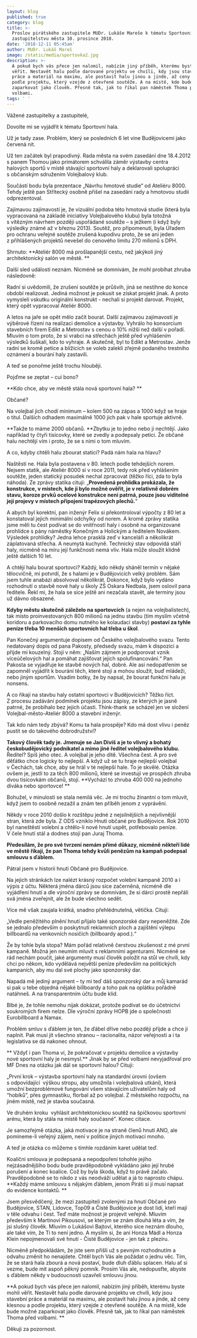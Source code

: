 ```yaml
---
layout: blog
published: true
category: blog
title: >-
  Proslov pirátského zastupitele MUDr. Lukáše Mareše k tématu Sportovní hala na
  zastupitelstvu města 10. prosince 2018.
date: '2018-12-11 05:45am'
author: MUDr. Lukáš Mareš
image: /static/media/sportovka2.jpg
description: >-
  A pokud bych vás přece jen nalomil, nabízím jiný příběh, kterému byste mohli
  věřit. Nestavět halu podle darované projektu ve chvíli, kdy jsou stavební
  práce a materiál na maximu, ale postavit halu jinou a jinde, až ceny klesnou a
  podle projektu, který vzejde z otevřené soutěže. A na místě, kde bude možné
  zaparkovat jako člověk. Přesně tak, jak to říkal pan náměstek Thoma před
  volbami.
tags: ' '
---
```

Vážené zastupitelky a zastupitelé,

Dovolte mi se vyjádřit k tématu Sportovní hala.

Už je tady zase. Problém, který se posledních 6 let vine Budějovicemi jako červená nit.

Už ten začátek byl prapodivný. Rada města na svém zasedání dne 18.4.2012 s panem Thomou jako primátorem schválila záměr výstavby centra halových sportů v místě stávající sportovní haly a deklarovali spolupráci s občanským sdružením Volejbalový klub. 

Součástí bodu byla prezentace „Návrhu hmotové studie“ od Ateliéru 8000. Tehdy ještě pan Střítecký osobně přišel na zasedání rady a hmotovou studii odprezentoval. 

Zajímavou zajímavostí je, že vizuální podoba této hmotová studie (která byla vypracovaná na základě iniciativy Volejbalového klubu) byla totožná s vítězným návrhem později uspořádané soutěže – s ježkem (i když byly výsledky známé až v březnu 2013). Soutěž, pro připomenutí, byla Úřadem pro ochranu veřejné soutěže zrušená kupodivu proto, že se ani jeden z přihlášených projektů nevešel do cenového limitu  270 milionů s DPH. 

Shrnuto: **Ateliér 8000 má prošlapanější cestu, než jakýkoli jiný architektonický salón ve městě. **

Další sled událostí neznám. Nicméně se domnívám, že mohl probíhat zhruba následovně: 

Radní si uvědomili, že zrušení soutěže je průšvih, jiná se nestihne do konce období realizovat. Jediná možnost je pokusit se získat projekt jinak. A proto vymysleli vskutku originální konstrukt - nechali si projekt darovat. Projekt, který opět vypracoval Ateliér 8000. 

A letos na jaře se opět mělo začít bourat. Další zajímavou zajímavostí je výběrové řízení na realizaci demolice a výstavby. Vyhrálo ho konsorcium stavebních firem Edikt a Metrostav s cenou o 10% nižší než další v pořadí. Mluvím o tom proto, že si vrabci na střechách ještě před vyhlášením výsledků šuškali, kdo to vyhraje. A skutečně, byl to Edikt a Metrostav. Jenže radní se kromě petice a blížících se voleb zalekli zřejmě podaného trestního oznámení a bourání haly zastavili.



A teď se ponořme ještě trochu hlouběji. 

Pojďme se zeptat – cui bono? 

**Kdo chce, aby ve městě stála nová sportovní hala? **

Občané? 

Na volejbal jich chodí minimum – kolem 500 na zápas a 1000 když se hraje o titul. Dalších odhadem maximálně 1000 jich pak v hale sportuje aktivně. 

**Takže to máme 2000 občanů. **Zbytku je to jedno nebo ji nechtějí. Jako například ty čtyři tisícovky, které se zvedly a podepsaly petici. Že občané halu nechtějí vím i proto, že se s nimi o tom mluvím. 

A co, kdyby chtěli halu zbourat statici? Padá nám hala na hlavu? 

Naštěstí ne. Hala byla postavena v 80. letech podle tehdejších norem. Nejsem statik, ale Ateliér 8000 si v roce 2011, tedy rok před vyhlášením soutěže, jeden statický posudek nechal zpracovat (těžko říci, zda to byla náhoda). Ze zprávy statika cituji: „**Provedená prohlídka prokázala, že konstrukce, v místech, kde ji bylo možné ověřit, je v relativně dobrém stavu, koroze prvků ocelové konstrukce není patrná, pouze jsou viditelné její projevy v místech připojení trapézových plechů.**“ 

A abych byl korektní, pan inženýr Felix si překontroloval výpočty z 80 let a konstatoval jejich minimální odchylky od norem. A kromě zprávy statika jsme měli tu čest podívat se do vnitřností haly i osobně na organizované prohlídce s pány náměstky Konečným a Holickým a ředitelem Novákem. Výsledek prohlídky? Jedna lehce prasklá zeď v kanceláři a několikrát záplatovaná střecha. A neumytá kuchyně. Technický stav odpovídá stáří haly, nicméně na míru její funkčnosti nemá vliv. Hala může sloužit klidně ještě dalších 10 let. 

A chtějí halu bourat sportovci? Každý, kdo někdy sháněl termín v nějaké tělocvičně, mi potvrdí, že s halami je v Budějovicích velký problém. Sám jsem tuhle anabázi absolvoval několikrát. Dokonce, když bylo vydáno rozhodnutí o stavbě nové haly u školy ZŠ Oskara Nedbala, jsem oslovil pana ředitele. Řekl mi, že hala se sice ještě ani nezačala stavět, ale termíny jsou už dávno obsazené. 

**Kdyby městu skutečně záleželo na sportovcích** (a nejen na volejbalistech), tak místo proinvestovaných 800 milionů na jednu stavbu (tím myslím včetně koridoru a parkovacího domu nutného ke kolaudaci stavby) **postaví za tyhle peníze třeba 10 menších sportovních hal třeba u škol**. 

Pan Konečný argumentuje dopisem od Českého volejbalového svazu. Tento nedatovaný dopis od pana Pakosty, předsedy svazu, mám k dispozici a přijde mi kouzelný. Stojí v něm: „Naším zájmem je podporovat vznik víceúčelových hal a pomáhat zajišťovat jejich spolufinancování.“ Pan Pakosta se vyjadřuje ke stavbě nových hal, dobré. Ale asi nedopatřením se zapomněl vyjádřit k bourání těch, které stojí a mohou sloužit, buď mládeži, nebo jiným sportům. Vsadím botky, že by napsal, že bourat funkční halu je nonsens. 

A co říkají na stavbu haly ostatní sportovci v Budějovicích? Těžko říct. Z procesu zadávání podmínek projektu jsou zápisy, ze kterých je jasně patrné, že probíhalo bez jejich účasti. Think-thank se scházel jen ve složení Volejbal-město-Ateliér 8000 a stavební inženýr.  

Tak kdo nám tedy zbývá? Komu ta hala prospěje? Kdo má dost vlivu i peněz pustit se do takového dobrodružství? 

**Takový člověk tady je. Jmenuje se Jan Diviš a je to vlivný a bohatý českobudějovický podnikatel a mimo jiné ředitel volejbalového klubu.** Ředitel? Spíš jeho otec. A volejbal je jeho dítě. Všechna čest. A pro své děťátko chce logicky to nejlepší. A když už se tu hraje nejlepší volejbal v Čechách, tak chce, aby se hrál v té nejlepší hale. To je skvělé. Otázka ovšem je, jestli to za těch 800 milionů, které se investují ve prospěch zhruba dvou tisícovkám občanů, stojí. **Vychází to zhruba 400 000 na jednoho diváka nebo sportovce! **

Bohužel, v minulosti se stala nemilá věc. Je mi trochu žinantní o tom mluvit, když jsem to osobně nezažil a znám ten příběh jenom z vyprávění. 

Někdy v roce 2010 došlo k rozštěpu jedné z nejsilnějších a nejvlivnější stran, která zde byla. Z ODS vzniklo Hnutí občané pro Budějovice. Rok 2010 byl naneštěstí volební a chtělo-li nové hnutí uspět, potřebovalo peníze. V čele hnutí stál a dodnes stojí pan Juraj Thoma.

**Předesílám, že pro své tvrzení nemám přímé důkazy, nicméně někteří lidé ve městě říkají, že pan Thoma tehdy kvůli penězům na kampaň podepsal smlouvu s ďáblem.** 

Pátral jsem v historii hnutí Občané pro Budějovice. 

Na jejich stránkách lze nalézt krásný rozpočet volební kampaně 2010 a i výpis z účtu. Některá jména dárců jsou sice začerněná, nicméně dle vyjádření hnutí a dle výroční zprávy se domnívám, že si dárci prostě nepřáli svá jména zveřejnit, ale že bude všechno sedět. 

Více mě však zaujala krátká, snadno přehlédnutelná, větička. Cituji: 

„Vedle peněžitého plnění hnutí přijalo také sponzorské dary nepeněžité. Zde se jednalo především o poskytnutí reklamních ploch a zajištění výlepu billboardů na venkovních nosičích (billboardy apod.).“ 

Že by tohle byla stopa? Mám pořád relativně čerstvou zkušenost z mé první kampaně. Možná jen neumím mluvit s reklamními agenturami. Nicméně se rád nechám poučit, jaké argumenty musí člověk položit na stůl ve chvíli, kdy chci po někom, kdo vydělává největší peníze především na politických kampaních, aby mu dal své plochy jako sponzorský dar. 

Napadá mě jediný argument – ty mi teď dáš sponzorský dar a můj kamarád si pak u tebe objedná nějaké billboardy a toho pak na oplátku pořádně natáhneš. A na transparentním účtu bude klid. 

Blbé je, že tohle nemohu nijak dokázat, protože podívat se do účetnictví soukromých firem nelze. Dle výroční zprávy HOPB jde o společnosti  Eurobillboard a Namax. 

Problém smluv s ďáblem je ten, že ďábel dříve nebo později přijde a chce ji naplnit. Pak musí jít všechno stranou – racionalita, názor veřejnosti a i ta legislativa se dá nakonec ohnout. 

**Vždyť i pan Thoma ví, že pokračovat v projektu demolice a výstavby nové sportovní haly je nesmysl.** Jinak by se před volbami nevyjadřoval pro MF Dnes na otázku jak dál se sportovní halou? Cituji: 

„První krok – výstavba sportovní haly na standardní úrovni (ovšem  s odpovídající  výškou stropu, aby umožnila i volejbalová utkání), která umožní bezproblémové fungování všem stávajícím uživatelům haly od “hobíků”, přes gymnastiku, florbal až po volejbal. Z městského rozpočtu, na jiném místě, než je stavba současná. 

Ve druhém kroku  vyhlásit architektonickou soutěž na špičkovou sportovní arénu, která by stála na místě haly současné". Konec citace.

Je samozřejmě otázka, jaká motivace je na straně členů hnutí ANO, ale pomineme-li veřejný zájem, není v politice jiných motivací mnoho. 

A teď je otázka co můžeme s tímhle rozdáním karet udělat teď. 

Koaliční smlouva je podepsaná a nepodpoření tohohle jejího nejzásadnějšího bodu bude pravděpodobně vykládáno jako její hrubé porušení a konec koalice. Což by byla škoda, když to právě začalo. Pravděpodobně se to nikdo z vás neodváží udělat a já to naprosto chápu. **Každý máme smlouvu s nějakým ďáblem, jenom Piráti si jí musí napsat do evidence kontaktů. **

Jsem přesvědčený, že mezi zastupiteli zvolenými za hnutí Občané pro Budějovice, STAN, Lidovce, Top09 a Čisté Budějovice je dost lidí, kteří mají v těle odvahu i čest. Teď máte možnost je projevit veřejně. Mluvím především k Martinovi Pikousovi, se kterým se znám dlouhá léta a vím, že jsi slušný člověk. Mluvím o Lukášovi Bajtovi, kterého sice neznám dlouho, ale také vím, že Ti to není jedno. A myslím si, že ani Honza Mádl a Honza Klein nepojmenovali své hnutí - Čisté Budějovice - jen tak z plezíru. 

Nicméně předpokládám, že jste sem přišli už s pevným rozhodnutím a odvahu změnit ho nenajdete. Chtěl bych Vás ale požádat o jednu věc. Tím, že se stará hala zbourá a nová postaví, bude dluh ďáblu splacen. Halu ať si vezme, bude mít aspoň pěkný pomník. Prosím Vás ale, nedopusťte, abyste s ďáblem někdy v budoucnosti uzavřeli smlouvu jinou. 

**A pokud bych vás přece jen nalomil, nabízím jiný příběh, kterému byste mohli věřit. Nestavět halu podle darované projektu ve chvíli, kdy jsou stavební práce a materiál na maximu, ale postavit halu jinou a jinde, až ceny klesnou a podle projektu, který vzejde z otevřené soutěže. A na místě, kde bude možné zaparkovat jako člověk. Přesně tak, jak to říkal pan náměstek Thoma před volbami.**

Děkuji za pozornost.
